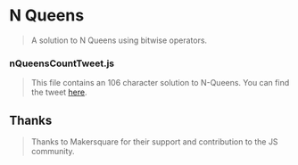 # N Queens
> A solution to N Queens using bitwise operators.

### nQueensCountTweet.js
> This file contains an 106 character solution to N-Queens.
> You can find the tweet [here](https://goo.gl/72b3FZ).

## Thanks
> Thanks to Makersquare for their support and contribution to the JS community.
